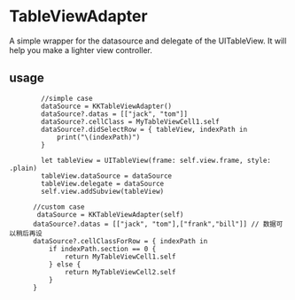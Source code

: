 # TableViewAdapter
A simple wrapper for the datasource and delegate of the UITableView. It will help you make a lighter view controller.

## usage
```
        //simple case
        dataSource = KKTableViewAdapter()
        dataSource?.datas = [["jack", "tom"]]
        dataSource?.cellClass = MyTableViewCell1.self        
        dataSource?.didSelectRow = { tableView, indexPath in
            print("\(indexPath)")
        }
        
        let tableView = UITableView(frame: self.view.frame, style: .plain)
        tableView.dataSource = dataSource
        tableView.delegate = dataSource
        self.view.addSubview(tableView)
  ``` 
  ```
        //custom case
        dataSource = KKTableViewAdapter(self)
        dataSource?.datas = [["jack", "tom"],["frank","bill"]] // 数据可以稍后再设
        dataSource?.cellClassForRow = { indexPath in
            if indexPath.section == 0 {
                return MyTableViewCell1.self
            } else {
                return MyTableViewCell2.self
            }
        }      
```
